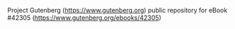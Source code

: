 Project Gutenberg (https://www.gutenberg.org) public repository for eBook #42305 (https://www.gutenberg.org/ebooks/42305)
